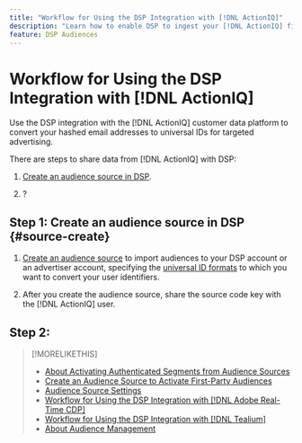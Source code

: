 ```yaml
---
title: "Workflow for Using the DSP Integration with [!DNL ActionIQ]"
description: "Learn how to enable DSP to ingest your [!DNL ActionIQ] first-party segments."
feature: DSP Audiences
---
```

# Workflow for Using the DSP Integration with [!DNL ActionIQ]

Use the DSP integration with the [!DNL ActionIQ] customer data platform to convert your hashed email addresses to universal IDs for targeted advertising.

There are <!-- NN --> steps to share data from [!DNL ActionIQ] with DSP:

1. [Create an audience source in DSP](#source-create). 

1. ?

## Step 1: Create an audience source in DSP {#source-create}

1. [Create an audience source](source-create.md) to import audiences to your DSP account or an advertiser account, specifying the [universal ID formats](source-about.md) to which you want to convert your user identifiers.

1. After you create the audience source, share the source code key with the [!DNL ActionIQ] user.

## Step 2: 

>[!MORELIKETHIS]
>
>* [About Activating Authenticated Segments from Audience Sources](/help/dsp/audiences/sources/source-about.md)
>* [Create an Audience Source to Activate First-Party Audiences](source-create.md)
>* [Audience Source Settings](source-settings.md)
>* [Workflow for Using the DSP Integration with [!DNL Adobe Real-Time CDP]](/help/dsp/audiences/sources/source-adobe-rtcdp.md)
>* [Workflow for Using the DSP Integration with [!DNL Tealium]](/help/dsp/audiences/sources/source-tealium.md)
>* [About Audience Management](/help/dsp/audiences/audience-about.md)
